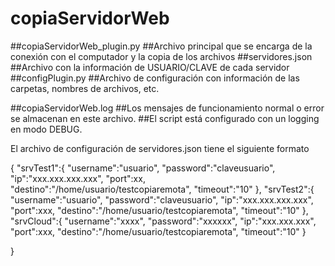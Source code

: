 # copiaServidorWeb

##copiaServidorWeb_plugin.py
##Archivo principal que se encarga de la conexión con el computador y la copia de los archivos
##servidores.json
##Archivo con la información de USUARIO/CLAVE de cada servidor
##configPlugin.py
##Archivo de configuración con información de las carpetas, nombres de archivos, etc. 


##copiaServidorWeb.log
##Los mensajes de funcionamiento normal o error se almacenan en este archivo. 
##El script está configurado con un logging en modo DEBUG. 

El archivo de configuración de servidores.json tiene el siguiente formato

{
        "srvTest1":{
                "username":"usuario",
                "password":"claveusuario",
                "ip":"xxx.xxx.xxx.xxx",
                "port":xx,
                "destino":"/home/usuario/testcopiaremota",
                "timeout":"10"
        },
        "srvTest2":{
                "username":"usuario",
                "password":"claveusuario",
                "ip":"xxx.xxx.xxx.xxx",
                "port":xxx,
                "destino":"/home/usuario/testcopiaremota",
                "timeout":"10"
        },
        "srvCloud":{
                "username":"xxxx",
                "password":"xxxxxx",
                "ip":"xxx.xxx.xxx",
                "port":xxx,
                "destino":"/home/usuario/testcopiaremota",
                "timeout":"10"
        }

}
